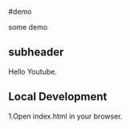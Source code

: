 #demo


some demo

## subheader


Hello Youtube.


## Local Development


1.Open index.html in your browser.
